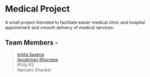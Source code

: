 # Medical Project
A small project intended to facilitate easier medical clinic and hospital appointment and smooth delivery of medical services.  

## Team Members - 
  > [Ishita Saxena](https://github.com/ishita1209)  
  > [Ayushman Khurrana](https://github.com/ayushman999)  
  > Khitij KS  
  > Namami Shanker  
